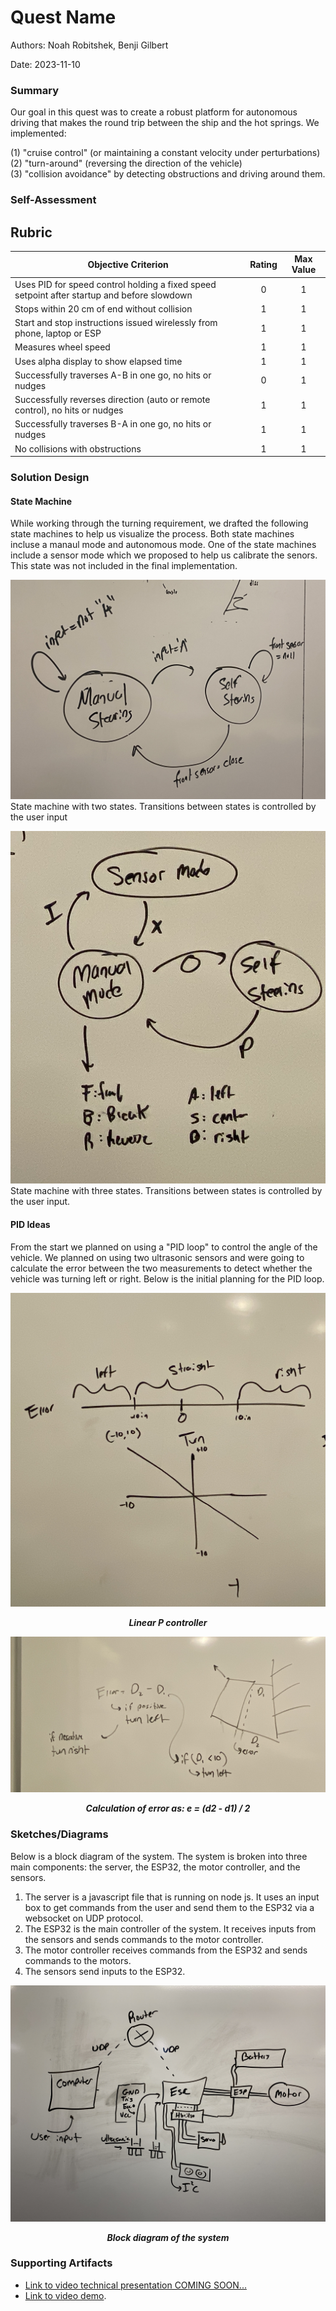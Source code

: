 # Quest Name

Authors: Noah Robitshek, Benji Gilbert

Date: 2023-11-10

### Summary
Our goal in this quest was to create a robust platform for autonomous driving that makes the round trip between the ship and the hot springs. We implemented:  
  
(1) "cruise control" (or maintaining a constant velocity under perturbations)  
(2) "turn-around" (reversing the direction of the vehicle)  
(3) "collision avoidance" by detecting obstructions and driving around them. 

### Self-Assessment 

## Rubric

| Objective Criterion | Rating | Max Value  | 
|---------------------------------------------|:-----------:|:---------:|
| Uses PID for speed control holding a fixed speed setpoint after startup and before slowdown | 0 |  1     | 
| Stops within 20 cm of end without collision | 1 |  1     | 
| Start and stop instructions issued wirelessly from phone, laptop or ESP | 1 |  1     | 
| Measures wheel speed | 1 |  1     | 
| Uses alpha display to show elapsed time | 1 |  1     | 
| Successfully traverses A-B in one go, no hits or nudges | 0 |  1     | 
| Successfully reverses direction (auto or remote control), no hits or nudges | 1 |  1     | 
| Successfully traverses B-A in one go, no hits or nudges | 1 |  1     | 
| No collisions with obstructions | 1 |  1     | 

### Solution Design

#### State Machine
While working through the turning requirement, we drafted the following state machines to help us visualize the process. Both state machines incluse a manaul mode and autonomous mode. One of the state machines include a sensor mode which we proposed to help us calibrate the senors. This state was not included in the final implementation.

![picture1](./images/STATE1.JPG)
State machine with two states. Transitions between states is controlled by the user input

![picture2](./images/STATE2.JPG)
State machine with three states. Transitions between states is controlled by the user input.


#### PID Ideas
From the start we planned on using a "PID loop" to control the angle of the vehicle. We planned on using two ultrasonic sensors and were going to calculate the error between the two measurements to detect whether the vehicle was turning left or right. Below is the initial planning for the PID loop.

![picture3](./images/PID2.JPG)
***<p style="text-align: center;">Linear P controller </p>***


![picture4](./images/PID1.JPG)
***<p style="text-align: center;">Calculation of error as: e = (d2 - d1) / 2</p>***





### Sketches/Diagrams
Below is a block diagram of the system. The system is broken into three main components: 
the server, the ESP32, the motor controller, and the sensors. 

1. The server is a javascript file that is running on node js. It uses an input box to get commands from the user and send them to the ESP32 via a websocket on UDP protocol.
2. The ESP32 is the main controller of the system. It receives inputs from the sensors and sends commands to the motor controller. 
3. The motor controller receives commands from the ESP32 and sends commands to the motors. 
4. The sensors send inputs to the ESP32.
       


![picture4](./images/DIAGRAM1.JPG)
***<p style="text-align: center;">Block diagram of the system</p>***


### Supporting Artifacts
- [Link to video technical presentation COMING SOON...]() 
- [Link to video demo](https://drive.google.com/file/d/1aWwn9DN10OqOR5xulVerRv73vTjGwFK4/view?usp=sharing). 

<!-- ### Modules, Tools, Source Used Including Attribution -->



<!-- ### AI Use

I used {chat.openai.com GPT-3.5} on {8/30/2023} with the following prompt:

***Prompt***

```
{prompt}

```

***Code Attribution***

I have included a comment in my code for this assignment stating the following:

```
// This code block was generated by {name} using {chat.openai.com
GPT-3.5} on {8/30/2023}

``` -->

